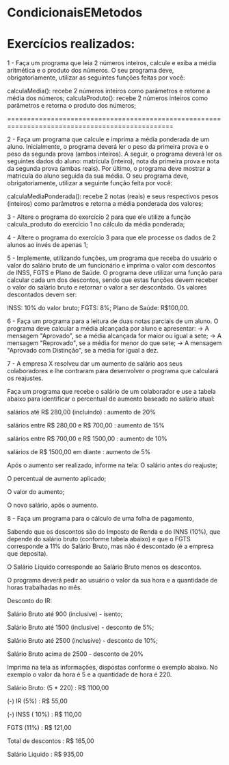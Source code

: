 # CondicionaisEMetodos

<h1>Exercícios realizados:</h1>

1 - Faça um programa que leia 2 números inteiros, calcule e exiba a média aritmética e o produto dos números. O seu programa deve, obrigatoriamente, utilizar as seguintes funções feitas por você:

calculaMedia(): recebe 2 números inteiros como parâmetros e retorne a média dos números; calculaProduto(): recebe 2 números inteiros como parâmetros e retorna o produto dos números;


================================================================================================



2 - Faça um programa que calcule e imprima a média ponderada de um aluno. Inicialmente, o programa deverá ler o peso da primeira prova e o peso da segunda prova (ambos inteiros). A seguir, o programa deverá ler os seguintes dados do aluno: matrícula (inteiro), nota da primeira prova e nota da segunda prova (ambas reais). Por último, o programa deve mostrar a matricula do aluno seguida da sua média. O seu programa deve, obrigatoriamente, utilizar a seguinte função feita por você:

calculaMediaPonderada(): recebe 2 notas (reais) e seus respectivos pesos (inteiros) como parâmetros e retorna a média ponderada dos valores;


3 - Altere o programa do exercício 2 para que ele utilize a função calcula_produto do exercício 1 no cálculo da média ponderada;



4 - Altere o programa do exercício 3 para que ele processe os dados de 2 alunos ao invés de apenas 1;



5 - Implemente, utilizando funções, um programa que receba do usuário o valor do salário bruto de um funcionário e imprima o valor com descontos de INSS, FGTS e Plano de Saúde. O programa deve utilizar uma função para calcular cada um dos descontos, sendo que estas funções devem receber o valor do salário bruto e retornar o valor a ser descontado. Os valores descontados devem ser:

INSS: 10% do valor bruto; FGTS: 8%; Plano de Saúde: R$100,00.



6 - Faça um programa para a leitura de duas notas parciais de um aluno. O programa deve calcular a média alcançada por aluno e apresentar: -> A mensagem "Aprovado", se a média alcançada for maior ou igual a sete; -> A mensagem "Reprovado", se a média for menor do que sete; -> A mensagem "Aprovado com Distinção", se a média for igual a dez.


7 - A empresa X resolveu dar um aumento de salário aos seus colaboradores e lhe contraram para desenvolver o programa que calculará os reajustes.

Faça um programa que recebe o salário de um colaborador e use a tabela abaixo para identificar o percentual de aumento baseado no salário atual:

salários até R$ 280,00 (incluindo) : aumento de 20%

salários entre R$ 280,00 e R$ 700,00 : aumento de 15%

salários entre R$ 700,00 e R$ 1500,00 : aumento de 10%

salários de R$ 1500,00 em diante : aumento de 5%

Após o aumento ser realizado, informe na tela:
O salário antes do reajuste;

O percentual de aumento aplicado;

O valor do aumento;

O novo salário, após o aumento.


8 - Faça um programa para o cálculo de uma folha de pagamento,

Sabendo que os descontos são do Imposto de Renda e do INNS (10%), que depende do salário bruto (conforme tabela abaixo) e que o FGTS corresponde a 11% do Salário Bruto, mas não é descontado (é a empresa que deposita).

O Salário Líquido corresponde ao Salário Bruto menos os descontos.

O programa deverá pedir ao usuário o valor da sua hora e a quantidade de horas trabalhadas no mês.

Desconto do IR:

Salário Bruto até 900 (inclusive) - isento;

Salário Bruto até 1500 (inclusive) - desconto de 5%;

Salário Bruto até 2500 (inclusive) - desconto de 10%;

Salário Bruto acima de 2500 - desconto de 20% 

Imprima na tela as informações, dispostas conforme o exemplo abaixo. No exemplo o valor da hora é 5 e a quantidade de hora é 220.


Salário Bruto: (5 * 220)        : R$ 1100,00

(-) IR (5%)                     : R$   55,00 

(-) INSS ( 10%)                 : R$  110,00

FGTS (11%)                      : R$  121,00

Total de descontos              : R$  165,00

Salário Liquido                 : R$  935,00

